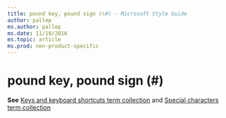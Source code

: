 ```yaml
---
title: pound key, pound sign (\#) - Microsoft Style Guide
author: pallep
ms.author: pallep
ms.date: 11/19/2016
ms.topic: article
ms.prod: non-product-specific
---
```


# pound key, pound sign (\#)

**See** [Keys and keyboard shortcuts term collection](/style-guide/a-z-word-list-term-collections/term-collections/keys-keyboard-shortcuts) and [Special characters term collection](/style-guide/a-z-word-list-term-collections/term-collections/special-characters)
